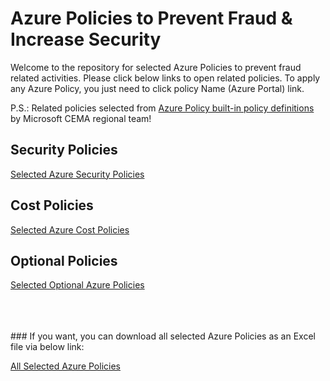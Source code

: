 <!-- 
---
author: Muammer Benzes
ms.service: azure-policy
ms.topic: include
ms.date: 04/10/2023
ms.author: muammerb
ms.custom: generated
---
-->

# Azure Policies to Prevent Fraud & Increase Security
Welcome to the repository for selected Azure Policies to prevent fraud related activities. Please click below links to open related policies. To apply any Azure Policy, you just need to click policy Name (Azure Portal) link.

P.S.: Related policies selected from [Azure Policy built-in policy definitions](https://learn.microsoft.com/en-us/azure/governance/policy/samples/built-in-policies) by Microsoft CEMA regional team!


## Security Policies
[Selected Azure Security Policies](AzurePolicies-Security.md)

## Cost Policies
[Selected Azure Cost Policies](AzurePolicies-Cost.md)

## Optional Policies
[Selected Optional Azure Policies](/AzurePolicies-Optional.md)

<br/>
<br/>
<br/>
### If you want, you can download all selected Azure Policies as an Excel file via below link:

[All Selected Azure Policies](/AzureFraud-Policies.xlsx)

